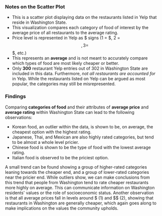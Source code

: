 ### Notes on the Scatter Plot
- This is a scatter plot displaying data on the restaurants listed in Yelp that reside in Washington State. 
- This visualization compares each category of food of interest by the average price of all restaurants to the average rating. 
- Price level is represented in Yelp as $ signs (1 = $, 2 = $$, 3 = $$$, etc.)
- This represents an **average** and is not meant to accurately compare which types of food are most likely cheaper or better. 
- Only **300** restaurant Yelp entries out of 302 in Washington State are included in this data. Furthermore, _not all restaurants are accounted for_ in Yelp. While the restaurants listed on Yelp can be argued as most popular,  the categories may still be misrepresented.

### Findings
Comparing **categories of food** and their attributes of **average price** and **average rating** within Washington State can lead to the following observations:

- Korean food, an outlier within the data, is shown to be, on average, the cheapest option with the highest rating.
- Japanese, Thai, and Mexican are also highly rated categories, but tend to be almost a whole level pricier.
- Chinese food is shown to be the type of food with the lowest average rating.
- Italian food is observed to be the priciest option. 

A small trend can be found showing a group of higher-rated categories leaning towards the cheaper end, and a group of lower-rated categories near the pricier end. While outliers show, we can make conclusions from this trend that people from Washington tend to rate cheaper restaurants more highly on average. This can communicate information on Washington residents' values or the role of socioeconomic status. Another observation is that all average prices fall in levels around $ (1) and $$ (2), showing that restaurants in Washington are generally cheaper, which again goes along to make implications on the values the community upholds.
